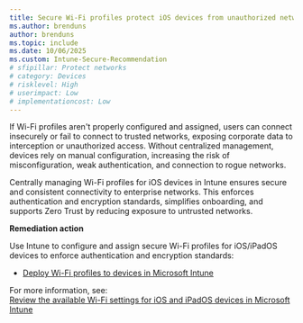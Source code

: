 ```yaml
---
title: Secure Wi-Fi profiles protect iOS devices from unauthorized network access
ms.author: brenduns
author: brenduns
ms.topic: include
ms.date: 10/06/2025
ms.custom: Intune-Secure-Recommendation
# sfipillar: Protect networks
# category: Devices
# risklevel: High
# userimpact: Low
# implementationcost: Low
---
```

If Wi-Fi profiles aren't properly configured and assigned, users can connect insecurely or fail to connect to trusted networks, exposing corporate data to interception or unauthorized access. Without centralized management, devices rely on manual configuration, increasing the risk of misconfiguration, weak authentication, and connection to rogue networks.

Centrally managing Wi-Fi profiles for iOS devices in Intune ensures secure and consistent connectivity to enterprise networks. This enforces authentication and encryption standards, simplifies onboarding, and supports Zero Trust by reducing exposure to untrusted networks.

**Remediation action**

Use Intune to configure and assign secure Wi-Fi profiles for iOS/iPadOS devices to enforce authentication and encryption standards:

- [Deploy Wi-Fi profiles to devices in Microsoft Intune](/intune/intune-service/configuration/wi-fi-settings-configure#create-the-profile)

For more information, see:  
[Review the available Wi-Fi settings for iOS and iPadOS devices in Microsoft Intune](/intune/intune-service/configuration/wi-fi-settings-ios)

